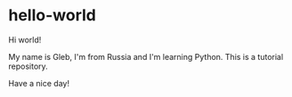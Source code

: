 # hello-world

Hi world!

My name is Gleb, I'm from Russia and I'm learning Python.
This is a tutorial repository.

Have a nice day!
